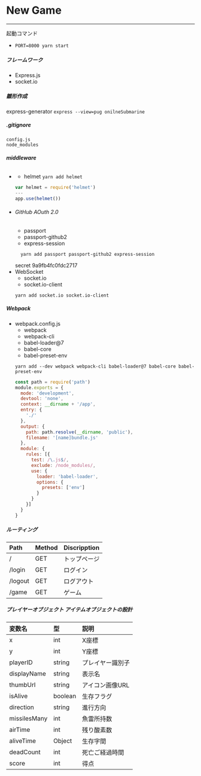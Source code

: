 # New Game
---

起動コマンド
  - `PORT=8000 yarn start`
##### フレームワーク
  - Express.js
  - socket.io

##### 雛形作成
  express-generator
  `express --view=pug onilneSubmarine`

##### .gitignore
```
config.js
node_modules
```
  

##### middleware
  - ###### 
    - helmet
    `yarn add helmet`
    ```js
    var helmet = require('helmet')
    ---
    app.use(helmet())
    ```
  - ###### GitHub AOuth 2.0
    - passport
    - passport-github2
    - express-session
    ```
      yarn add passport passport-github2 express-session
      ```
    secret
    9a9fb4fc0fdc2717
  - WebSocket
    - socket.io
    - socket.io-client
    ```
    yarn add socket.io socket.io-client
    ```
      
##### Webpack
- webpack.config.js
    - webpack
    - webpack-cli
    - babel-loader@7
    - babel-core
    - babel-preset-env
    ```
    yarn add --dev webpack webpack-cli babel-loader@7 babel-core babel-preset-env
    ```
    ``` js
    const path = require('path')
    module.exports = {
      mode: 'development',
      devtool: 'none',
      context: __dirname + '/app',
      entry: {
        './'
      },
      output: {
        path: path.resolve(__dirname, 'public'),
        filename: '[name]bundle.js'
      },
      module: {
        rules: [{
          test: /\.js$/,
          exclude: /node_modules/,
          use: {
            loader: 'babel-loader',
            options: {
              presets: ['env']
            }
          }
        }]
      }
    }
    ```
      
##### ルーティング
  |Path|Method|Discripption|
  |:-|:-|:-|
  |/|GET|トップページ|
  |/login|GET|ログイン|
  |/logout|GET|ログアウト|
  |/game|GET|ゲーム|

##### プレイヤーオブジェクト アイテムオブジェクトの設計
|変数名|型|説明|
|:-|:-|:-|
|x|int|X座標|
|y|int|Y座標|
|playerID|string|プレイヤー識別子|
|displayName|string|表示名|
|thumbUrl|string|アイコン画像URL|
|isAlive|boolean|生存フラグ|
|direction|string|進行方向|
|missilesMany|int|魚雷所持数|
|airTime|int|残り酸素数|
|aliveTime|Object|生存字間|
|deadCount|int|死亡ご経過時間|
|score|int|得点|